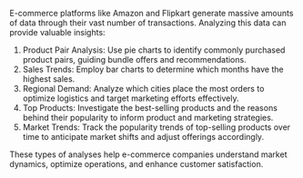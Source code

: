 E-commerce platforms like Amazon and Flipkart generate massive amounts of data through their vast number of transactions. Analyzing this data can provide valuable insights:

1. Product Pair Analysis: Use pie charts to identify commonly purchased product pairs, guiding bundle offers and recommendations.
2. Sales Trends: Employ bar charts to determine which months have the highest sales.
3. Regional Demand: Analyze which cities place the most orders to optimize logistics and target marketing efforts effectively.
4. Top Products: Investigate the best-selling products and the reasons behind their popularity to inform product and marketing strategies.
5. Market Trends: Track the popularity trends of top-selling products over time to anticipate market shifts and adjust offerings accordingly.

These types of analyses help e-commerce companies understand market dynamics, optimize operations, and enhance customer satisfaction.
